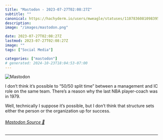 ```yaml
---
title: "Mastodon - 2023-07-27T02:08:27Z"
subtitle: ""
canonical: https://hachyderm.io/users/mweagle/statuses/110783608109839569
description:
image: "/images/mastodon.png"

date: 2023-07-27T02:08:27Z
lastmod: 2023-07-27T02:08:27Z
image: ""
tags: ["Social Media"]

categories: ["mastodon"]
# generated: 2024-10-23T18:04:53-07:00
---
```

![Mastodon](/images/mastodon.png)

<p>I don’t think it’s possible to “50/50 split time” between a management and IC role on the same team. There’s a reason why the last NBA player-coach was in 1979.</p><p>Well, technically I suppose it’s possible, but I don’t think that structure sets either the person or the organization up for success.</p>


###### [Mastodon Source 🐘](https://hachyderm.io/@mweagle/110783608109839569)

___
